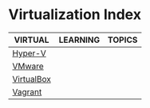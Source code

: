 # Virtualization Index

|VIRTUAL|LEARNING|TOPICS|
|---|---|---|
|[Hyper-V](infrastructure/virtualization/virtualization-hyperv)|||
|[VMware](infrastructure/virtualization/virtualization-vmware)|||
|[VirtualBox](infrastructure/virtualization/virtualization-virtualbox)|||
|[Vagrant](infrastructure/virtualization/virtualization-vagrant)|||